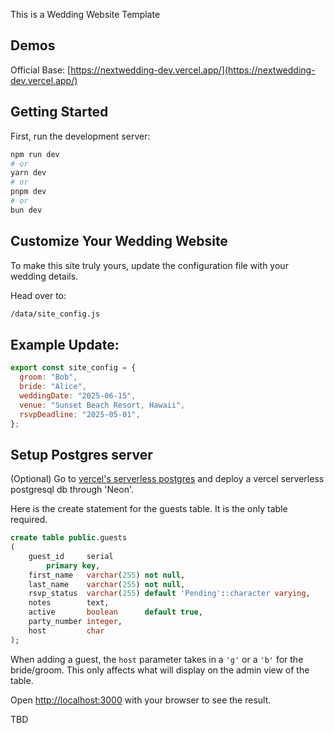 This is a Wedding Website Template

## Demos
Official Base: [https://nextwedding-dev.vercel.app/](https://nextwedding-dev.vercel.app/)

## Getting Started

First, run the development server:

```bash
npm run dev
# or
yarn dev
# or
pnpm dev
# or
bun dev
```


##  Customize Your Wedding Website

To make this site truly yours, update the configuration file with your wedding details.

Head over to:

```sh
/data/site_config.js
```

## Example Update:

```js
export const site_config = {
  groom: "Bob",
  bride: "Alice",
  weddingDate: "2025-06-15",
  venue: "Sunset Beach Resort, Hawaii",
  rsvpDeadline: "2025-05-01",
};
```

## Setup Postgres server

(Optional) Go to [vercel's serverless postgres](https://vercel.com/marketplace/neon) and deploy a vercel serverless postgresql db through 'Neon'.


Here is the create statement for the guests table. It is the only table required. 
```sql
create table public.guests
(
    guest_id     serial
        primary key,
    first_name   varchar(255) not null,
    last_name    varchar(255) not null,
    rsvp_status  varchar(255) default 'Pending'::character varying,
    notes        text,
    active       boolean      default true,
    party_number integer,
    host         char
);

```
When adding a guest, the `host` parameter takes in a `'g'` or a `'b'` for the bride/groom. This only affects what will display on the admin view of the table.

Open [http://localhost:3000](http://localhost:3000) with your browser to see the result.

TBD
